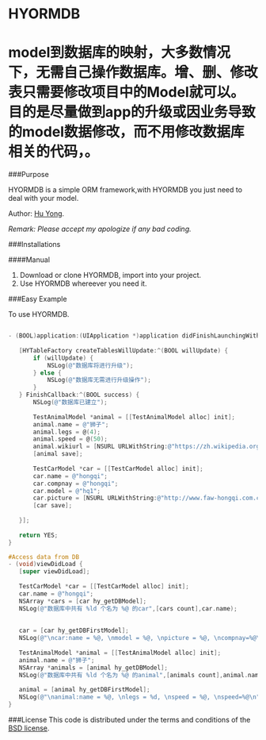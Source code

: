 # HYORMDB
model到数据库的映射，大多数情况下，无需自己操作数据库。增、删、修改表只需要修改项目中的Model就可以。目的是尽量做到app的升级或因业务导致的model数据修改，而不用修改数据库相关的代码，。
============


###Purpose

HYORMDB is a simple ORM framework,with HYORMDB you just need to deal with your model.

Author: [Hu Yong](https://github.com/627171314/).

_Remark: Please accept my apologize if any bad coding._

###Installations

####Manual

1. Download or clone HYORMDB, import into your project.
2. Use HYORMDB whereever you need it.

###Easy Example

To use HYORMDB.
 ```objective-c
 
- (BOOL)application:(UIApplication *)application didFinishLaunchingWithOptions:(NSDictionary *)launchOptions {
    
    [HYTableFactory createTablesWillUpdate:^(BOOL willUpdate) {
        if (willUpdate) {
            NSLog(@"数据库将进行升级");
        } else {
            NSLog(@"数据库无需进行升级操作");
        }
    } FinishCallback:^(BOOL success) {
        NSLog(@"数据库已建立");
        
        TestAnimalModel *animal = [[TestAnimalModel alloc] init];
        animal.name = @"狮子";
        animal.legs = @(4);
        animal.speed = @(50);
        animal.wikiurl = [NSURL URLWithString:@"https://zh.wikipedia.org/wiki/%E7%8B%AE"];
        [animal save];
        
        TestCarModel *car = [[TestCarModel alloc] init];
        car.name = @"hongqi";
        car.compnay = @"hongqi";
        car.model = @"hq1";
        car.picture = [NSURL URLWithString:@"http://www.faw-hongqi.com.cn/"];
        [car save];
        
    }];
    
    return YES;
}

#Access data from DB
- (void)viewDidLoad {
    [super viewDidLoad];
    
    TestCarModel *car = [[TestCarModel alloc] init];
    car.name = @"hongqi";
    NSArray *cars = [car hy_getDBModel];
    NSLog(@"数据库中共有 %ld 个名为 %@ 的car",[cars count],car.name);
    
    
    car = [car hy_getDBFirstModel];
    NSLog(@"\ncar:name = %@, \nmodel = %@, \npicture = %@, \ncompnay=%@\n",car.name,car.model,car.picture,car.compnay);
    
    TestAnimalModel *animal = [[TestAnimalModel alloc] init];
    animal.name = @"狮子";
    NSArray *animals = [animal hy_getDBModel];
    NSLog(@"数据库中共有 %ld 个名为 %@ 的animal",[animals count],animal.name);
    
    animal = [animal hy_getDBFirstModel];
    NSLog(@"\nanimal:name = %@, \nlegs = %d, \nspeed = %@, \nspeed=%@\n",animal.name,[animal.legs intValue],animal.speed,animal.wikiurl);
}

 ```

###License
This code is distributed under the terms and conditions of the [BSD license](LICENSE). 
